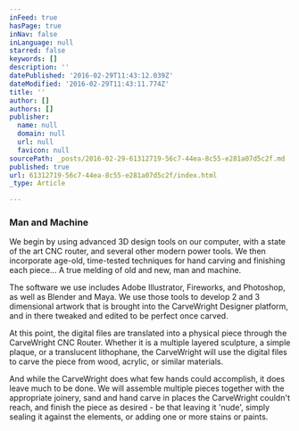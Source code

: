 ```yaml
---
inFeed: true
hasPage: true
inNav: false
inLanguage: null
starred: false
keywords: []
description: ''
datePublished: '2016-02-29T11:43:12.039Z'
dateModified: '2016-02-29T11:43:11.774Z'
title: ''
author: []
authors: []
publisher:
  name: null
  domain: null
  url: null
  favicon: null
sourcePath: _posts/2016-02-29-61312719-56c7-44ea-8c55-e281a07d5c2f.md
published: true
url: 61312719-56c7-44ea-8c55-e281a07d5c2f/index.html
_type: Article

---
```

### Man and Machine

We begin by using advanced 3D design tools on our computer, with a state of the art CNC router, and several other modern power tools. We then incorporate age-old, time-tested techniques for hand carving and finishing each piece... A true melding of old and new, man and machine.

The software we use includes Adobe Illustrator, Fireworks, and Photoshop, as well as Blender and Maya. We use those tools to develop 2 and 3 dimensional artwork that is brought into the CarveWright Designer platform, and in there tweaked and edited to be perfect once carved.

At this point, the digital files are translated into a physical piece through the CarveWright CNC Router. Whether it is a multiple layered sculpture, a simple plaque, or a translucent lithophane, the CarveWright will use the digital files to carve the piece from wood, acrylic, or similar materials.

And while the CarveWright does what few hands could accomplish, it does leave much to be done. We will assemble multiple pieces together with the appropriate joinery, sand and hand carve in places the CarveWright couldn't reach, and finish the piece as desired - be that leaving it 'nude', simply sealing it against the elements, or adding one or more stains or paints.